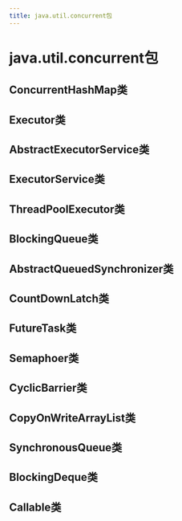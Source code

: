 ```yaml
---
title: java.util.concurrent包
---
```


# java.util.concurrent包

## ConcurrentHashMap类

## Executor类

## AbstractExecutorService类

## ExecutorService类

## ThreadPoolExecutor类

## BlockingQueue类

## AbstractQueuedSynchronizer类

## CountDownLatch类

## FutureTask类

## Semaphoer类

## CyclicBarrier类

## CopyOnWriteArrayList类

## SynchronousQueue类

## BlockingDeque类

## Callable类